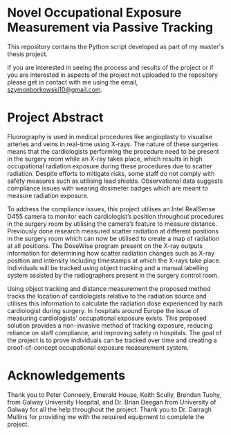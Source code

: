 # Novel Occupational Exposure Measurement via Passive Tracking
This repository contains the Python script developed as part of my master's thesis project.

If you are interested in seeing the process and results of the project or if you are interested in aspects of the project not uploaded to the repository please get in contact with me using the email, szymonborkowski10@gmail.com.

# Project Abstract
Fluorography is used in medical procedures like angioplasty to visualise arteries and veins in real-time using X-rays. The nature of these surgeries means that the cardiologists performing the procedure need to be present in the surgery room while an X-ray takes place, which results in high occupational radiation exposure during these procedures due to scatter radiation. Despite efforts to mitigate risks, some staff do not comply with safety measures such as utilising lead shields. Observational data suggests compliance issues with wearing dosimeter badges which are meant to measure radiation exposure. 

To address the compliance issues, this project utilises an Intel RealSense D455 camera to monitor each cardiologist’s position throughout procedures in the surgery room by utilising the camera’s feature to measure distance. Previously done research measured scatter radiation at different positions in the surgery room which can now be utilised to create a map of radiation at all positions. The DoseWise program present on the X-ray outputs information for determining how scatter radiation changes such as X-ray position and intensity including timestamps at which the X-rays take place. Individuals will be tracked using object tracking and a manual labelling system assisted by the radiographers present in the surgery control room.

Using object tracking and distance measurement the proposed method tracks the location of cardiologists relative to the radiation source and utilises this information to calculate the radiation dose experienced by each cardiologist during surgery.
In hospitals around Europe the issue of measuring cardiologists’ occupational exposure exists. This proposed solution provides a non-invasive method of tracking exposure, reducing reliance on staff compliance, and improving safety in hospitals. The goal of the project is to prove individuals can be tracked over time and creating a proof-of-concept occupational exposure measurement system.

# Acknowledgements
Thank you to Peter Conneely, Emerald House, Keith Scully, Brendan Tuohy, from Galway University Hospital, and Dr. Brian Deegan from University of Galway for all the help throughout the project. Thank you to Dr. Darragh Mullins for providing me with the required equipment to complete the project.
